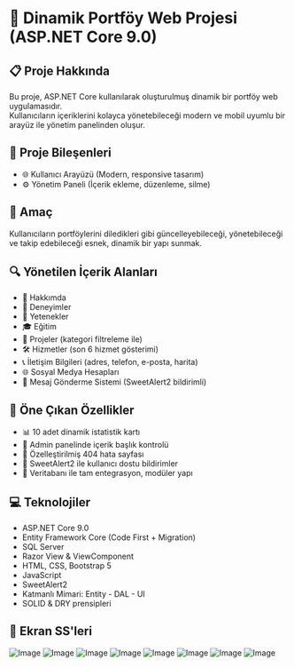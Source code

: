 # 🚀 Dinamik Portföy Web Projesi (ASP.NET Core 9.0)

## 📋 Proje Hakkında  
Bu proje, ASP.NET Core kullanılarak oluşturulmuş dinamik bir portföy web uygulamasıdır.  
Kullanıcıların içeriklerini kolayca yönetebileceği modern ve mobil uyumlu bir arayüz ile yönetim panelinden oluşur.

## 🧩 Proje Bileşenleri  
- 🌐 Kullanıcı Arayüzü (Modern, responsive tasarım)  
- ⚙️ Yönetim Paneli (İçerik ekleme, düzenleme, silme)

## 🎯 Amaç  
Kullanıcıların portföylerini diledikleri gibi güncelleyebileceği, yönetebileceği ve takip edebileceği esnek, dinamik bir yapı sunmak.

## 🔍 Yönetilen İçerik Alanları  
- 👤 Hakkımda  
- 💼 Deneyimler  
- 🎨 Yetenekler  
- 🎓 Eğitim  
- 📂 Projeler (kategori filtreleme ile)  
- 🛠️ Hizmetler (son 6 hizmet gösterimi)  
- 📞 İletişim Bilgileri (adres, telefon, e-posta, harita)  
- 🌐 Sosyal Medya Hesapları  
- 📩 Mesaj Gönderme Sistemi (SweetAlert2 bildirimli)

## 🌟 Öne Çıkan Özellikler  
- 📊 10 adet dinamik istatistik kartı  
- 📝 Admin panelinde içerik başlık kontrolü  
- 🚫 Özelleştirilmiş 404 hata sayfası  
- 🔔 SweetAlert2 ile kullanıcı dostu bildirimler  
- 🔗 Veritabanı ile tam entegrasyon, modüler yapı

## 💻 Teknolojiler  
- ASP.NET Core 9.0  
- Entity Framework Core (Code First + Migration)  
- SQL Server  
- Razor View & ViewComponent  
- HTML, CSS, Bootstrap 5  
- JavaScript  
- SweetAlert2  
- Katmanlı Mimari: Entity - DAL - UI  
- SOLID & DRY prensipleri

## 📸 Ekran SS'leri
 ![Image](https://github.com/user-attachments/assets/ee147319-1b93-4bed-9038-17b38057daba)
 ![Image](https://github.com/user-attachments/assets/aa46a21d-bf00-41e1-b51d-17d2710b8db5)
 ![Image](https://github.com/user-attachments/assets/ef6c1e10-6170-4017-b361-7aa3114958e8)
 ![Image](https://github.com/user-attachments/assets/1e1a2d4e-8441-4b8b-aa27-add3df78148e)
 ![Image](https://github.com/user-attachments/assets/eb04b320-f430-4a27-9446-a57aff5cc61f)
 ![Image](https://github.com/user-attachments/assets/ba2c2516-394c-44a4-ab40-fffe5ba02f8c)
 ![Image](https://github.com/user-attachments/assets/e5760f0d-b7c5-4f76-a22d-27cb629584bc)
 ![Image](https://github.com/user-attachments/assets/ecccef24-788a-4812-8f9f-d99d6dd51d60)
